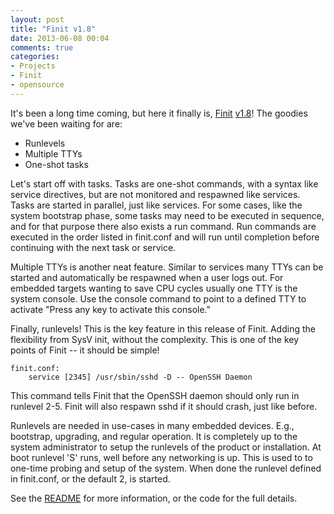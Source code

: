 ```yaml
---
layout: post
title: "Finit v1.8"
date: 2013-06-08 00:04
comments: true
categories:
- Projects
- Finit 
- opensource
---
```


It's been a long time coming, but here it finally is, [Finit][1]
[v1.8][2]!  The goodies we've been waiting for are:

* Runlevels
* Multiple TTYs
* One-shot tasks

Let's start off with tasks.  Tasks are one-shot commands, with a
syntax like service directives, but are not monitored and respawned
like services.  Tasks are started in parallel, just like services.
For some cases, like the system bootstrap phase, some tasks may need
to be executed in sequence, and for that purpose there also exists a
run command.  Run commands are executed in the order listed in
finit.conf and will run until completion before continuing with the
next task or service.

Multiple TTYs is another neat feature.  Similar to services many TTYs
can be started and automatically be respawned when a user logs out.
For embedded targets wanting to save CPU cycles usually one TTY is the
system console.  Use the console command to point to a defined TTY to
activate "Press any key to activate this console."

Finally, runlevels!  This is the key feature in this release of Finit.
Adding the flexibility from SysV init, without the complexity.  This
is one of the key points of Finit -- it should be simple!

    finit.conf:
        service [2345] /usr/sbin/sshd -D -- OpenSSH Daemon

This command tells Finit that the OpenSSH daemon should only run in
runlevel 2-5.  Finit will also respawn sshd if it should crash, just
like before.

Runlevels are needed in use-cases in many embedded devices.  E.g.,
bootstrap, upgrading, and regular operation.  It is completely up to
the system administrator to setup the runlevels of the product or
installation.  At boot runlevel 'S' runs, well before any networking
is up.  This is used to to one-time probing and setup of the
system. When done the runlevel defined in finit.conf, or the default
2, is started.

See the [README][3] for more information, or the code for the full
details.

[1]: /finit.html
[2]: ftp://ftp.troglobit.com/finit/finit-1.8.tar.xz
[3]: https://github.com/troglobit/finit/blob/master/README.md
